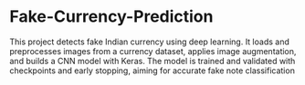 # Fake-Currency-Prediction
This project detects fake Indian currency using deep learning. It loads and preprocesses images from a currency dataset, applies image augmentation, and builds a CNN model with Keras. The model is trained and validated with checkpoints and early stopping, aiming for accurate fake note classification
